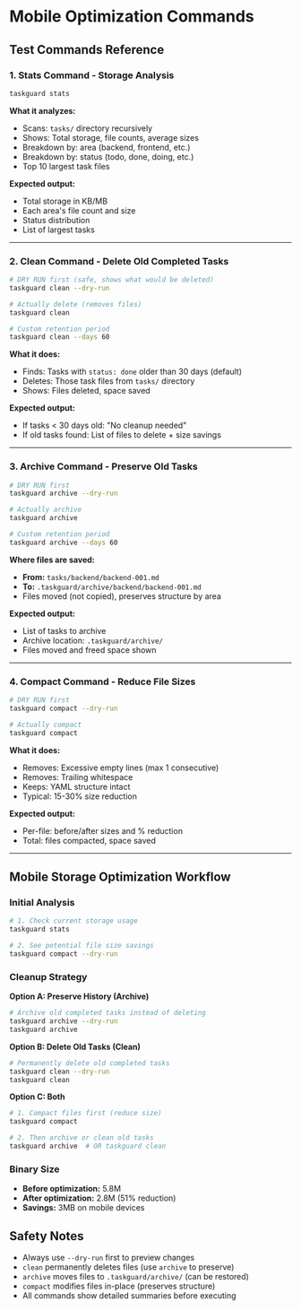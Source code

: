 # Mobile Optimization Commands

## Test Commands Reference

### 1. Stats Command - Storage Analysis
```bash
taskguard stats
```
**What it analyzes:**
- Scans: `tasks/` directory recursively
- Shows: Total storage, file counts, average sizes
- Breakdown by: area (backend, frontend, etc.)
- Breakdown by: status (todo, done, doing, etc.)
- Top 10 largest task files

**Expected output:**
- Total storage in KB/MB
- Each area's file count and size
- Status distribution
- List of largest tasks

---

### 2. Clean Command - Delete Old Completed Tasks
```bash
# DRY RUN first (safe, shows what would be deleted)
taskguard clean --dry-run

# Actually delete (removes files)
taskguard clean

# Custom retention period
taskguard clean --days 60
```
**What it does:**
- Finds: Tasks with `status: done` older than 30 days (default)
- Deletes: Those task files from `tasks/` directory
- Shows: Files deleted, space saved

**Expected output:**
- If tasks < 30 days old: "No cleanup needed"
- If old tasks found: List of files to delete + size savings

---

### 3. Archive Command - Preserve Old Tasks
```bash
# DRY RUN first
taskguard archive --dry-run

# Actually archive
taskguard archive

# Custom retention period
taskguard archive --days 60
```
**Where files are saved:**
- **From:** `tasks/backend/backend-001.md`
- **To:** `.taskguard/archive/backend/backend-001.md`
- Files moved (not copied), preserves structure by area

**Expected output:**
- List of tasks to archive
- Archive location: `.taskguard/archive/`
- Files moved and freed space shown

---

### 4. Compact Command - Reduce File Sizes
```bash
# DRY RUN first
taskguard compact --dry-run

# Actually compact
taskguard compact
```
**What it does:**
- Removes: Excessive empty lines (max 1 consecutive)
- Removes: Trailing whitespace
- Keeps: YAML structure intact
- Typical: 15-30% size reduction

**Expected output:**
- Per-file: before/after sizes and % reduction
- Total: files compacted, space saved

---

## Mobile Storage Optimization Workflow

### Initial Analysis
```bash
# 1. Check current storage usage
taskguard stats

# 2. See potential file size savings
taskguard compact --dry-run
```

### Cleanup Strategy

**Option A: Preserve History (Archive)**
```bash
# Archive old completed tasks instead of deleting
taskguard archive --dry-run
taskguard archive
```

**Option B: Delete Old Tasks (Clean)**
```bash
# Permanently delete old completed tasks
taskguard clean --dry-run
taskguard clean
```

**Option C: Both**
```bash
# 1. Compact files first (reduce size)
taskguard compact

# 2. Then archive or clean old tasks
taskguard archive  # OR taskguard clean
```

### Binary Size
- **Before optimization:** 5.8M
- **After optimization:** 2.8M (51% reduction)
- **Savings:** 3MB on mobile devices

## Safety Notes
- Always use `--dry-run` first to preview changes
- `clean` permanently deletes files (use `archive` to preserve)
- `archive` moves files to `.taskguard/archive/` (can be restored)
- `compact` modifies files in-place (preserves structure)
- All commands show detailed summaries before executing
